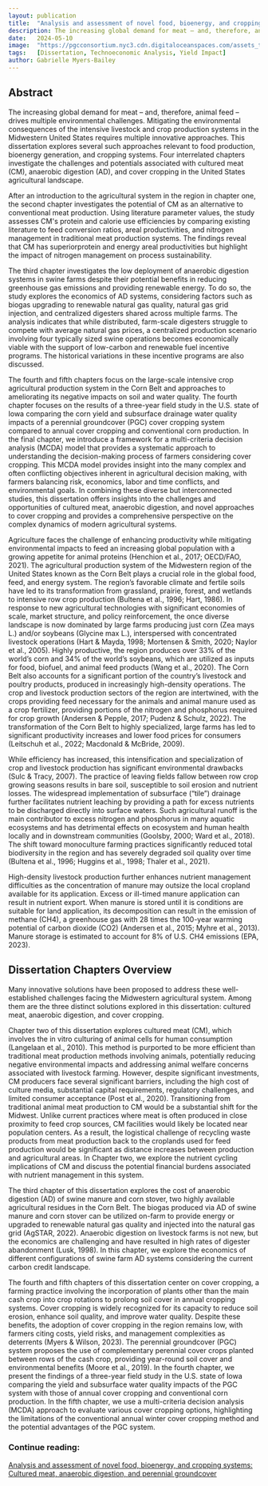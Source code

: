```yaml
---
layout: publication
title:  "Analysis and assessment of novel food, bioenergy, and cropping systems: Cultured meat, anaerobic digestion, and perennial groundcover"
description: The increasing global demand for meat – and, therefore, animal feed – drives multiple environmental challenges. Mitigating the environmental consequences of the intensive livestock and crop production systems in the Midwestern United States requires multiple innovative approaches. This dissertation explores several such approaches relevant to food production, bioenergy generation, and cropping systems. Four interrelated chapters investigate the challenges and potentials associated with cultured meat (CM), anaerobic digestion (AD), and cover cropping in the United States agricultural landscape.
date:   2024-05-10
image:  "https://pgcconsortium.nyc3.cdn.digitaloceanspaces.com/assets_task_01jzxc83jwfmmtsej20axdv2p7_1752258932_img_0.webp"
tags:   [Dissertation, Technoeconomic Analysis, Yield Impact]
author: Gabrielle Myers-Bailey
---
```


## Abstract

The increasing global demand for meat – and, therefore, animal feed – drives multiple environmental challenges. Mitigating the environmental consequences of the intensive livestock and crop production systems in the Midwestern United States requires multiple innovative approaches. This dissertation explores several such approaches relevant to food production, bioenergy generation, and cropping systems. Four interrelated chapters investigate the challenges and potentials associated with cultured meat (CM), anaerobic digestion (AD), and cover cropping in the United States agricultural landscape.

After an introduction to the agricultural system in the region in chapter one, the second chapter investigates the potential of CM as an alternative to conventional meat production. Using literature parameter values, the study assesses CM's protein and calorie use efficiencies by comparing existing literature to feed conversion ratios, areal productivities, and nitrogen management in traditional meat production systems. The findings reveal that CM has superiorprotein and energy areal productivities but highlight the impact of nitrogen management on process sustainability.

The third chapter investigates the low deployment of anaerobic digestion systems in swine farms despite their potential benefits in reducing greenhouse gas emissions and providing renewable energy. To do so, the study explores the economics of AD systems, considering factors such as biogas upgrading to renewable natural gas quality, natural gas grid injection, and centralized digesters shared across multiple farms. The analysis indicates that while distributed, farm-scale digesters struggle to compete with average natural gas prices, a centralized production scenario involving four typically sized swine operations becomes economically viable with the support of low-carbon and renewable fuel incentive programs. The historical variations in these incentive programs are also discussed.

The fourth and fifth chapters focus on the large-scale intensive crop agricultural production system in the Corn Belt and approaches to ameliorating its negative impacts on soil and water quality. The fourth chapter focuses on the results of a three-year field study in the U.S. state of Iowa comparing the corn yield and subsurface drainage water quality impacts of a perennial groundcover (PGC) cover cropping system compared to annual cover cropping and conventional corn production. In the final chapter, we introduce a framework for a multi-criteria decision analysis (MCDA) model that provides a systematic approach to understanding the decision-making process of farmers considering cover cropping. This MCDA model provides insight into the many complex and often conflicting objectives inherent in agricultural decision making, with farmers balancing risk, economics, labor and time conflicts, and environmental goals. In combining these diverse but interconnected studies, this dissertation offers insights into the challenges and opportunities of cultured meat, anaerobic digestion, and novel approaches to cover cropping and provides a comprehensive perspective on the complex dynamics of modern agricultural systems.

Agriculture faces the challenge of enhancing productivity while mitigating environmental impacts to feed an increasing global population with a growing appetite for animal proteins (Henchion et al., 2017; OECD/FAO, 2021). The agricultural production system of the Midwestern region of the United States known as the Corn Belt plays a crucial role in the global food, feed, and energy system. The region’s favorable climate and fertile soils have led to its transformation from grassland, prairie, forest, and wetlands to intensive row crop production (Bultena et al., 1996; Hart, 1986). In response to new agricultural technologies with significant economies of scale, market structure, and policy reinforcement, the once diverse landscape is now dominated by large farms producing just corn (Zea mays L.) and/or soybeans (Glycine max L.), interspersed with concentrated livestock operations (Hart & Mayda, 1998; Mortensen & Smith, 2020; Naylor et al., 2005). Highly productive, the region produces over 33% of the world’s corn and 34% of the world’s soybeans, which are utilized as inputs for food, biofuel, and animal feed products (Wang et al., 2020). The Corn Belt also accounts for a significant portion of the country’s livestock and poultry products, produced in increasingly high-density operations. The crop and livestock production sectors of the region are intertwined, with the crops providing feed necessary for the animals and animal manure used as a crop fertilizer, providing portions of the nitrogen and phosphorus required for crop growth (Andersen & Pepple, 2017; Pudenz & Schulz, 2022). The transformation of the Corn Belt to highly specialized, large farms has led to significant productivity increases and lower food prices for consumers (Leitschuh et al., 2022; Macdonald & McBride, 2009).

While efficiency has increased, this intensification and specialization of crop and livestock production has significant environmental drawbacks (Sulc & Tracy, 2007). The practice of leaving fields fallow between row crop growing seasons results in bare soil, susceptible to soil erosion and nutrient losses. The widespread implementation of subsurface (“tile”) drainage further facilitates nutrient leaching by providing a path for excess nutrients to be discharged directly into surface waters. Such agricultural runoff is the main contributor to excess nitrogen and phosphorus in many aquatic ecosystems and has detrimental effects on ecosystem and human health locally and in downstream communities (Goolsby, 2000; Ward et al., 2018). The shift toward monoculture farming practices significantly reduced total biodiversity in the region and has severely degraded soil quality over time (Bultena et al., 1996; Huggins et al., 1998; Thaler et al., 2021).

High-density livestock production further enhances nutrient management difficulties as the concentration of manure may outsize the local cropland available for its application. Excess or ill-timed manure application can result in nutrient export. When manure is stored until it is conditions are suitable for land application, its decomposition can result in the emission of methane (CH4), a greenhouse gas with 28 times the 100-year warming potential of carbon dioxide (CO2) (Andersen et al., 2015; Myhre et al., 2013). Manure storage is estimated to account for 8% of U.S. CH4 emissions (EPA, 2023).

## Dissertation Chapters Overview

Many innovative solutions have been proposed to address these well-established challenges facing the Midwestern agricultural system. Among them are the three distinct solutions explored in this dissertation: cultured meat, anaerobic digestion, and cover cropping.

Chapter two of this dissertation explores cultured meat (CM), which involves the in vitro culturing of animal cells for human consumption (Langelaan et al., 2010). This method is purported to be more efficient than traditional meat production methods involving animals, potentially reducing negative environmental impacts and addressing animal welfare concerns associated with livestock farming. However, despite significant investments, CM producers face several significant barriers, including the high cost of culture media, substantial capital requirements, regulatory challenges, and limited consumer acceptance (Post et al., 2020). Transitioning from traditional animal meat production to CM would be a substantial shift for the Midwest. Unlike current practices where meat is often produced in close proximity to feed crop sources, CM facilities would likely be located near population centers. As a result, the logistical challenge of recycling waste products from meat production back to the croplands used for feed production would be significant as distance increases between production and agricultural areas. In Chapter two, we explore the nutrient cycling implications of CM and discuss the potential financial burdens associated with nutrient management in this system.

The third chapter of this dissertation explores the cost of anaerobic digestion (AD) of swine manure and corn stover, two highly available agricultural residues in the Corn Belt. The biogas produced via AD of swine manure and corn stover can be utilized on-farm to provide energy or upgraded to renewable natural gas quality and injected into the natural gas grid (AgSTAR, 2022). Anaerobic digestion on livestock farms is not new, but the economics are challenging and have resulted in high rates of digester abandonment (Lusk, 1998). In this chapter, we explore the economics of different configurations of swine farm AD systems considering the current carbon credit landscape.

The fourth and fifth chapters of this dissertation center on cover cropping, a farming practice involving the incorporation of plants other than the main cash crop into crop rotations to prolong soil cover in annual cropping systems. Cover cropping is widely recognized for its capacity to reduce soil erosion, enhance soil quality, and improve water quality. Despite these benefits, the adoption of cover cropping in the region remains low, with farmers citing costs, yield risks, and management complexities as deterrents (Myers & Wilson, 2023). The perennial groundcover (PGC) system proposes the use of complementary perennial cover crops planted between rows of the cash crop, providing year-round soil cover and environmental benefits (Moore et al., 2019). In the fourth chapter, we present the findings of a three-year field study in the U.S. state of Iowa comparing the yield and subsurface water quality impacts of the PGC system with those of annual cover cropping and conventional corn production. In the fifth chapter, we use a multi-criteria decision analysis (MCDA) approach to evaluate various cover cropping options, highlighting the limitations of the conventional annual winter cover cropping method and the potential advantages of the PGC system.

### Continue reading:
[Analysis and assessment of novel food, bioenergy, and cropping systems: Cultured meat, anaerobic digestion, and perennial groundcover](https://www.regenpgc.org/wp-content/uploads/2024/07/Gabrielle-Myers-Thesis.pdf)
